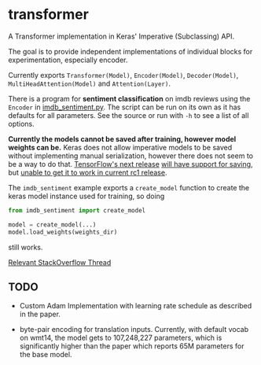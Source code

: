# transformer

A Transformer implementation in Keras' Imperative (Subclassing) API.

The goal is to provide independent implementations of individual blocks for experimentation, especially encoder.

Currently exports `Transformer(Model)`, `Encoder(Model)`, `Decoder(Model)`, `MultiHeadAttention(Model)` and `Attention(Layer)`.

There is a program for __sentiment classification__ on imdb reviews using the `Encoder` in [imdb_sentiment.py](/imdb_sentiment.py). The script can be run on its own as it has defaults for all parameters. See the source or run with `-h` to see a list of all options.

__Currently the models cannot be saved after training, however model weights can be.__ Keras does not allow imperative models to be saved without implementing manual serialization, however there does not seem to be a way to do that. [TensorFlow's next release](https://github.com/tensorflow/tensorflow/blob/r1.13/RELEASE.md#bug-fixes-and-other-changes) [will have support for saving](https://www.tensorflow.org/versions/r1.13/api_docs/python/tf/contrib/saved_model/save_keras_model), but [unable to get it to work in current rc1 release](https://colab.research.google.com/gist/suyash/de8c6a386ff3a18c499aa441d5a13670).

The `imdb_sentiment` example exports a `create_model` function to create the keras model instance used for training, so doing

```py
from imdb_sentiment import create_model

model = create_model(...)
model.load_weights(weights_dir)
```

still works.

[Relevant StackOverflow Thread](https://stackoverflow.com/questions/51806852/cant-save-custom-subclassed-model)

## TODO

- Custom Adam Implementation with learning rate schedule as described in the paper.

- byte-pair encoding for translation inputs. Currently, with default vocab on wmt14, the model gets to 107,248,227 parameters, which is significantly higher than the paper which reports 65M parameters for the base model.
